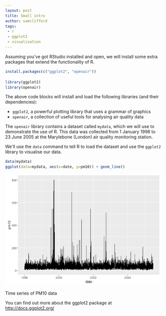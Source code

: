```yaml
---
layout: post
title: Small intro
author: samclifford
tags: 
 - r
 - ggplot2
 - visualisation
---
```


Assuming you've got RStudio installed and open, we will install some extra packages that extend the functionality of R.

``` r
install.packages(c("ggplot2", "openair"))

library(ggplot2)
library(openair)
```

The above code blocks will install and load the following libraries (and their dependencies):

-   `ggplot2`, a powerful plotting library that uses a grammar of graphics
-   `openair`, a collection of useful tools for analysing air quality data

The `openair` library contains a dataset called `mydata`, which we will use to demonstrate the use of R. This data was collected from 1 January 1998 to 23 June 2005 at the Marylebone (London) air quality monitoring station.

We'll use the `data` command to tell R to load the dataset and use the `ggplot2` library to visualise our data.

``` r
data(mydata)
ggplot(data=mydata, aes(x=date, y=pm10)) + geom_line()
```

<img src="/assets/small_files/figure-markdown_github/unnamed-chunk-4-1.png" alt="Time series of PM10 data"  />
<p class="caption">
Time series of PM10 data
</p>

You can find out more about the ggplot2 package at <http://docs.ggplot2.org/>
